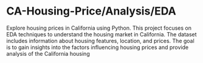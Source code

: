 # CA-Housing-Price/Analysis/EDA
Explore housing prices in California using Python. This project focuses on EDA techniques to understand the housing market in California. The dataset includes information about housing features, location, and prices. The goal is to gain insights into the factors influencing housing prices and provide analysis of the California housing
